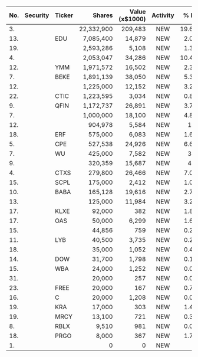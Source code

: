 No. | Security | Ticker | Shares | Value (x$1000) | Activity | % Port
|--- | --- | --- | ---:| ---:|:---:| ---:|
 3.|||22,332,900|209,483|NEW|19.69%|rel="bookmark"></a>
13.||EDU</a>|7,085,400|14,879|NEW|2.09%|<a href=rel="bookmark"></a>
19.|||2,593,286|5,108|NEW|1.36%|rel="bookmark"></a>
4.|||2,053,047|34,286|NEW|10.47%|rel="bookmark"></a>
12.||YMM</a>|1,971,572|16,502|NEW|2.32%|<a href=rel="bookmark"></a>
7.||BEKE</a>|1,891,139|38,050|NEW|5.35%|<a href=rel="bookmark"></a>
12.|||1,225,000|12,152|NEW|3.25%|rel="bookmark"></a>
22.||CTIC</a>|1,223,595|3,034|NEW|0.81%|<a href=rel="bookmark"></a>
9.||QFIN</a>|1,172,737|26,891|NEW|3.78%|<a href=rel="bookmark"></a>
7.|||1,000,000|18,100|NEW|4.85%|rel="bookmark"></a>
12.|||904,978|5,584|NEW|1.7%|rel="bookmark"></a>
18.||ERF</a>|575,000|6,083|NEW|1.63%|<a href=rel="bookmark"></a>
5.||CPE</a>|527,538|24,926|NEW|6.68%|<a href=rel="bookmark"></a>
7.||WU</a>|425,000|7,582|NEW|3.4%|<a href=rel="bookmark"></a>
9.|||320,359|15,687|NEW|4.2%|rel="bookmark"></a>
4.||CTXS</a>|279,800|26,466|NEW|7.09%|<a href=rel="bookmark"></a>
15.||SCPL</a>|175,000|2,412|NEW|1.08%|<a href=rel="bookmark"></a>
10.||BABA</a>|165,128|19,616|NEW|2.76%|<a href=rel="bookmark"></a>
13.|||125,000|11,984|NEW|3.21%|rel="bookmark"></a>
17.||KLXE</a>|92,000|382|NEW|1.81%|<a href=rel="bookmark"></a>
17.||OAS</a>|50,000|6,299|NEW|1.68%|<a href=rel="bookmark"></a>
15.|||44,856|759|NEW|0.23%|rel="bookmark"></a>
11.||LYB</a>|40,500|3,735|NEW|0.24%|<a href=rel="bookmark"></a>
18.|||35,000|1,052|NEW|0.47%|rel="bookmark"></a>
14.||DOW</a>|31,700|1,798|NEW|0.11%|<a href=rel="bookmark"></a>
15.||WBA</a>|24,000|1,252|NEW|0.08%|<a href=rel="bookmark"></a>
31.|||20,000|257|NEW|0.06%|rel="bookmark"></a>
23.||FREE</a>|20,000|167|NEW|0.79%|<a href=rel="bookmark"></a>
16.||C</a>|20,000|1,208|NEW|0.07%|<a href=rel="bookmark"></a>
19.||KRA</a>|17,000|303|NEW|1.44%|<a href=rel="bookmark"></a>
19.||MRCY</a>|13,100|721|NEW|0.32%|<a href=rel="bookmark"></a>
8.||RBLX</a>|9,510|981|NEW|0.09%|<a href=rel="bookmark"></a>
18.||PRGO</a>|8,000|367|NEW|1.74%|<a href=rel="bookmark"></a>
1.|||0|0|NEW|0%|rel="bookmark"></a>
